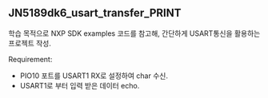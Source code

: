 ## JN5189dk6_usart_transfer_PRINT

학습 목적으로 NXP SDK examples 코드를 참고해, 간단하게 USART통신을 활용하는 프로젝트 작성. 

Requirement: 

- PIO10 포트를 USART1 RX로 설정하여 char 수신. 
- USART1로 부터 입력 받은 데이터 echo.
